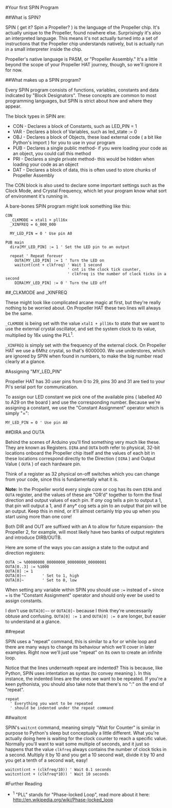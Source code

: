 #Your first SPIN Program

##What is SPIN?

SPIN ( get it? Spin a Propeller? ) is the language of the Propeller chip. It's actually unique to the Propeller,
found nowhere else. Surprisingly it's also an interpreted language. This means it's not actually turned into a set of
instructions that the Propeller chip understands natively, but is actually run in a small interpreter inside the chip.

Propeller's native language is PASM, or "Propeller Assembly." It's a little beyond the scope of your Propeller HAT journey,
though, so we'll ignore it for now.

##What makes up a SPIN program?

Every SPIN program consists of functions, variables, constants and data indicated by "Block Designators". These concepts
are common to most programming languages, but SPIN is  strict about how and where they appear.

The block types in SPIN are:

* CON - Declares a block of Constants, such as LED_PIN = 1
* VAR - Declares a block of Variables, such as led_state := 0
* OBJ - Declares a block of Objects, these load external code ( a bit like Python's import ) for you to use in your program
* PUB - Declares a single public method- if you were loading your code as an object, you could call this method
* PRI - Declares a single private method- this would be hidden when loading your code as an object
* DAT - Declares a block of data, this is often used to store chunks of Propeller Assembly

The CON block is also used to declare some important settings such as the Clock Mode, and Crystal Frequency, which
let your program know what sort of environment it's running in.

A bare-bones SPIN program might look something like this:

```spin
CON
  _CLKMODE = xtal1 + pll16x
  _XINFREQ = 6_000_000
  
  MY_LED_PIN = 0 ' Use pin A0
  
PUB main
  dira[MY_LED_PIN] := 1 ' Set the LED pin to an output
  
  repeat ' Repeat forever
    OUTA[MY_LED_PIN] := 1 ' Turn the LED on
    waitcnt(cnt + clkfreq) ' Wait 1 second 
                           ' cnt is the clock tick counter, 
                           ' clkfreq is the number of clock ticks in a second
    DIRA[MY_LED_PIN] := 0 ' Turn the LED off
```

##_CLKMODE and _XINFREQ

These might look like complicated arcane magic at first, but they're really nothing to be worried about.
On Propeller HAT these two lines will always be the same.

`_CLKMODE` is being set with the value `xtal1 + pll16x` to state that we want to use the external crystal oscillator,
and set the system clock to its value, multiplied by 16x using the PLL<sup>1</sup>.

`_XINFREQ` is simply set with the frequency of the external clock. On Propeller HAT we use a 6Mhz crystal, so that's 6000000.
We use understores, which are ignored by SPIN when found in numbers, to make the big number read clearly at a glance.

#Assigning "MY_LED_PIN"

Propeller HAT has 30 user pins from 0 to 29, pins 30 and 31 are tied to your Pi's serial port for communication.

To assign our LED constant we pick one of the available pins ( labelled A0 to A29 on the board ) and use the corresponding
number. Because we're assigning a constant, we use the "Constant Assignment" operator which is simply "=":

```spin
MY_LED_PIN = 0 ' Use pin A0
```

##DIRA and OUTA

Behind the scenes of Arduino you'll find something very much like these. They are known as Registers. `DIRA` and `OUTA` both refer to physical, 32-bit locations onboard the Propeller chip itself and the values of each bit in these locations correspond directly to the Direction ( `DIRA` ) and Output Value ( `OUTA` ) of each hardware pin.

Think of a register as 32 physical on-off switches which you can change from your code, since this is fundamentally what it is. 

**Note:** In the Propeller world every single core or cog has its own `DIRA` and `OUTA` register, and the values of these are "OR'd" together to form the final direction and output values of each pin. If *any* cog tells a pin to output a 1, that pin will output a 1, and if any* cog sets a pin to an output that pin will be an output. Keep this in mind, or it'll almost certainly trip you up when you start using more than one core!

Both DIR and OUT are suffixed with an A to allow for future expansion- the Propeller 2, for example, will most likely have two banks of output registers and introduce DIRB/OUTB.

Here are some of the ways you can assign a state to the output and direction registers:

```spin
OUTA := %00000000_00000000_00000000_00000001
OUTA[0..3] := %1000
OUTA[0] := 1
OUTA[0]~~       ' Set to 1, high
OUTA[0]~        ' Set to 0, low
```

When setting any variable within SPIN you should use `:=` instead of `=` since `=` is the "Constant Assignment" operator
and should only ever be used to assign constants.

I don't use `OUTA[0]~~` or `OUTA[0]~` because I think they're unecessarily obtuse and confusing. `OUTA[0] := 1` and `OUTA[0] := 0` are longer, but easier to understand at a glance.

##repeat

SPIN uses a "repeat" command, this is similar to a for or while loop and there are many ways to change its behaviour which we'll cover in later examples. Right now we'll just use "repeat" on its own to create an infinite loop.

Notice that the lines underneath repeat are indented? This is because, like Python, SPIN uses intentation as syntax (to convey meaning ). In this instance, the indented lines are the ones we want to be repeated. If you're a keen pythonista, you should also take note that there's no ":" on the end of "repeat".

```spin
repeat
  ' Everything you want to be repeated
  ' should be indented under the repeat command
```

##waitcnt

SPIN's `waitcnt` command, meaning simply "Wait for Counter" is similar in purpose to Python's sleep but conceptually a little different. What you're actually doing here is waiting for the clock counter to reach a specific value. Normally you'll want to wait some multiple of seconds, and it just so happens that the value `clkfreq` always contains the number of clock ticks in a second. Multiply it by 10 and you get a 10 second wait, divide it by 10 and you get a tenth of a second wait, easy!

```spin
waitcnt(cnt + (clkfreq/10)) ' Wait 0.1 seconds
waitcnt(cnt + (clkfreq*10)) ' Wait 10 seconds
```

#Further Reading

* <sup>1</sup> "PLL" stands for "Phase-locked Loop", read more about it here: http://en.wikipedia.org/wiki/Phase-locked_loop

